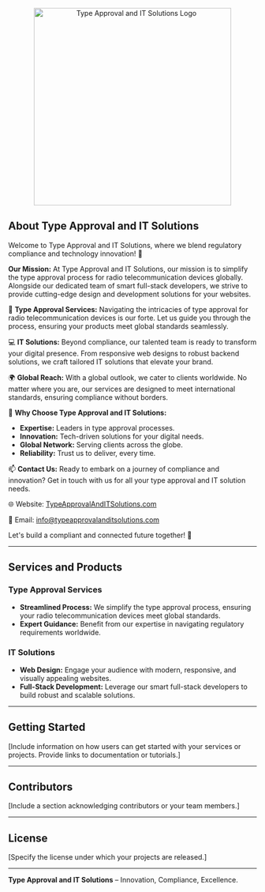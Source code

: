 <!-- <p align="center"><a href="https://laravel.com" target="_blank"><img src="https://raw.githubusercontent.com/laravel/art/master/logo-lockup/5%20SVG/2%20CMYK/1%20Full%20Color/laravel-logolockup-cmyk-red.svg" width="400" alt="Laravel Logo"></a></p>

<p align="center">
<a href="https://github.com/laravel/framework/actions"><img src="https://github.com/laravel/framework/workflows/tests/badge.svg" alt="Build Status"></a>
<a href="https://packagist.org/packages/laravel/framework"><img src="https://img.shields.io/packagist/dt/laravel/framework" alt="Total Downloads"></a>
<a href="https://packagist.org/packages/laravel/framework"><img src="https://img.shields.io/packagist/v/laravel/framework" alt="Latest Stable Version"></a>
<a href="https://packagist.org/packages/laravel/framework"><img src="https://img.shields.io/packagist/l/laravel/framework" alt="License"></a>
</p>

## About Laravel

Laravel is a web application framework with expressive, elegant syntax. We believe development must be an enjoyable and creative experience to be truly fulfilling. Laravel takes the pain out of development by easing common tasks used in many web projects, such as:

- [Simple, fast routing engine](https://laravel.com/docs/routing).
- [Powerful dependency injection container](https://laravel.com/docs/container).
- Multiple back-ends for [session](https://laravel.com/docs/session) and [cache](https://laravel.com/docs/cache) storage.
- Expressive, intuitive [database ORM](https://laravel.com/docs/eloquent).
- Database agnostic [schema migrations](https://laravel.com/docs/migrations).
- [Robust background job processing](https://laravel.com/docs/queues).
- [Real-time event broadcasting](https://laravel.com/docs/broadcasting).

Laravel is accessible, powerful, and provides tools required for large, robust applications.

## Learning Laravel

Laravel has the most extensive and thorough [documentation](https://laravel.com/docs) and video tutorial library of all modern web application frameworks, making it a breeze to get started with the framework.

You may also try the [Laravel Bootcamp](https://bootcamp.laravel.com), where you will be guided through building a modern Laravel application from scratch.

If you don't feel like reading, [Laracasts](https://laracasts.com) can help. Laracasts contains over 2000 video tutorials on a range of topics including Laravel, modern PHP, unit testing, and JavaScript. Boost your skills by digging into our comprehensive video library.

## Laravel Sponsors

We would like to extend our thanks to the following sponsors for funding Laravel development. If you are interested in becoming a sponsor, please visit the [Laravel Partners program](https://partners.laravel.com).

### Premium Partners

- **[Vehikl](https://vehikl.com/)**
- **[Tighten Co.](https://tighten.co)**
- **[WebReinvent](https://webreinvent.com/)**
- **[Kirschbaum Development Group](https://kirschbaumdevelopment.com)**
- **[64 Robots](https://64robots.com)**
- **[Curotec](https://www.curotec.com/services/technologies/laravel/)**
- **[Cyber-Duck](https://cyber-duck.co.uk)**
- **[DevSquad](https://devsquad.com/hire-laravel-developers)**
- **[Jump24](https://jump24.co.uk)**
- **[Redberry](https://redberry.international/laravel/)**
- **[Active Logic](https://activelogic.com)**
- **[byte5](https://byte5.de)**
- **[OP.GG](https://op.gg)**

## Contributing

Thank you for considering contributing to the Laravel framework! The contribution guide can be found in the [Laravel documentation](https://laravel.com/docs/contributions).

## Code of Conduct

In order to ensure that the Laravel community is welcoming to all, please review and abide by the [Code of Conduct](https://laravel.com/docs/contributions#code-of-conduct).

## Security Vulnerabilities

If you discover a security vulnerability within Laravel, please send an e-mail to Taylor Otwell via [taylor@laravel.com](mailto:taylor@laravel.com). All security vulnerabilities will be promptly addressed.

## License

The Laravel framework is open-sourced software licensed under the [MIT license](https://opensource.org/licenses/MIT). -->


<p align="center">
    <img src="https://path-to-your-logo.png" width="400" alt="Type Approval and IT Solutions Logo">
</p>

<p align="center">
    <!-- Add badges or shields related to your organization or projects -->
</p>

## About Type Approval and IT Solutions

Welcome to Type Approval and IT Solutions, where we blend regulatory compliance and technology innovation! 🚀

**Our Mission:**
At Type Approval and IT Solutions, our mission is to simplify the type approval process for radio telecommunication devices globally. Alongside our dedicated team of smart full-stack developers, we strive to provide cutting-edge design and development solutions for your websites.

🔧 **Type Approval Services:**
Navigating the intricacies of type approval for radio telecommunication devices is our forte. Let us guide you through the process, ensuring your products meet global standards seamlessly.

💻 **IT Solutions:**
Beyond compliance, our talented team is ready to transform your digital presence. From responsive web designs to robust backend solutions, we craft tailored IT solutions that elevate your brand.

🌍 **Global Reach:**
With a global outlook, we cater to clients worldwide. No matter where you are, our services are designed to meet international standards, ensuring compliance without borders.

🤝 **Why Choose Type Approval and IT Solutions:**
- **Expertise:** Leaders in type approval processes.
- **Innovation:** Tech-driven solutions for your digital needs.
- **Global Network:** Serving clients across the globe.
- **Reliability:** Trust us to deliver, every time.

📫 **Contact Us:**
Ready to embark on a journey of compliance and innovation? Get in touch with us for all your type approval and IT solution needs.

🌐 Website: [TypeApprovalAndITSolutions.com](https://www.typeapprovalanditsolutions.com)

📧 Email: info@typeapprovalanditsolutions.com

Let's build a compliant and connected future together! 🌟

---

## Services and Products

### Type Approval Services

- **Streamlined Process:** We simplify the type approval process, ensuring your radio telecommunication devices meet global standards.
- **Expert Guidance:** Benefit from our expertise in navigating regulatory requirements worldwide.

### IT Solutions

- **Web Design:** Engage your audience with modern, responsive, and visually appealing websites.
- **Full-Stack Development:** Leverage our smart full-stack developers to build robust and scalable solutions.

---

## Getting Started

[Include information on how users can get started with your services or projects. Provide links to documentation or tutorials.]

---

## Contributors

[Include a section acknowledging contributors or your team members.]

---

## License

[Specify the license under which your projects are released.]

---

**Type Approval and IT Solutions** – Innovation, Compliance, Excellence.






























